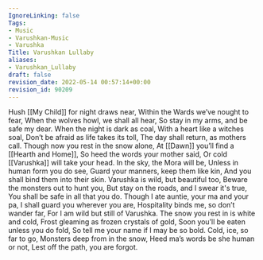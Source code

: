 ```yaml
---
IgnoreLinking: false
Tags:
- Music
- Varushkan-Music
- Varushka
Title: Varushkan Lullaby
aliases:
- Varushkan_Lullaby
draft: false
revision_date: 2022-05-14 00:57:14+00:00
revision_id: 90209
---
```


Hush [[My Child]] for night draws near,
Within the Wards we’ve nought to fear,
When the wolves howl, we shall all hear,
So stay in my arms, and be safe my dear.
When the night is dark as coal,
With a heart like a witches soal,
Don’t be afraid as life takes its toll,
The day shall return, as mothers call.
Though now you rest in the snow alone,
At [[Dawn]] you’ll find a [[Hearth and Home]],
So heed the words your mother said,
Or cold [[Varushka]] will take your head.
In the sky, the Mora will be,
Unless in human form you do see,
Guard your manners, keep them like kin,
And you shall bind them into their skin.
Varushka is wild, but beautiful too,
Beware the monsters out to hunt you,
But stay on the roads, and I swear it's true,
You shall be safe in all that you do.
Though I ate auntie, your ma and your pa,
I shall guard you wherever you are,
Hospitality binds me, so don’t wander far,
For I am wild but still of Varushka.
The snow you rest in is white and cold,
Frost gleaming as frozen crystals of gold,
Soon you’ll be eaten unless you do fold,
So tell me your name if I may be so bold.
Cold, ice, so far to go,
Monsters deep from in the snow,
Heed ma’s words be she human or not,
Lest off the path, you are forgot.